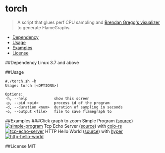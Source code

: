 # torch
> A script that glues perf CPU sampling and [Brendan Gregg's visualizer](https://github.com/brendangregg/FlameGraph) to generate FlameGraphs.

* [Dependency](#dependency)
* [Usage](#usage)
* [Examples](#examples)
* [License](#license)

##Dependency
Linux 3.7 and above

##Usage
```
#./torch.sh -h
Usage: torch [<OPTIONS>]

Options:
-h, --help            show this screen
-p, --pid <pid>       process id of the program
-d, --duration <num>  duration of sampling in seconds
-o, --output <file>   file to save flamegraph to
```

##Examples
###Click graph to zoom
Simple Program ([source](https://github.com/mrhooray/torch/blob/master/examples/simple-program.rs))
[![simple-program](https://cdn.rawgit.com/mrhooray/torch/master/examples/simple-program.svg)](https://cdn.rawgit.com/mrhooray/torch/master/examples/simple-program.svg)
Tcp Echo Server ([source](https://github.com/mrhooray/torch/blob/master/examples/tcp-echo-server.rs)) with [coio-rs](https://github.com/zonyitoo/coio-rs)
[![tcp-echo-server](https://cdn.rawgit.com/mrhooray/torch/master/examples/tcp-echo-server.svg)](https://cdn.rawgit.com/mrhooray/torch/master/examples/tcp-echo-server.svg)
HTTP Hello World ([source](https://github.com/mrhooray/torch/blob/master/examples/http-hello-world.rs)) with [hyper](https://github.com/hyperium/hyper)
[![http-hello-world](https://cdn.rawgit.com/mrhooray/torch/master/examples/http-hello-world.svg)](https://cdn.rawgit.com/mrhooray/torch/master/examples/http-hello-world.svg)

##License
MIT
